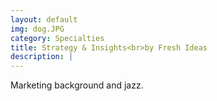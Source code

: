 ```yaml
---
layout: default
img: dog.JPG
category: Specialties
title: Strategy & Insights<br>by Fresh Ideas
description: |
---
```

  Marketing background and jazz.
